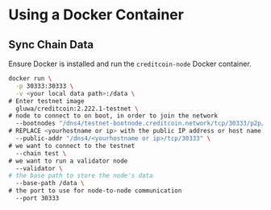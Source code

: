 # Using a Docker Container

## Sync Chain Data <a href="#sync-chain-data.1" id="sync-chain-data.1"></a>

Ensure Docker is installed  and run the `creditcoin-node` Docker container.

```bash
docker run \
  -p 30333:30333 \
  -v <your local data path>:/data \
# Enter testnet image
  gluwa/creditcoin:2.222.1-testnet \
# node to connect to on boot, in order to join the network
  --bootnodes "/dns4/testnet-bootnode.creditcoin.network/tcp/30333/p2p/12D3KooWG3eEuYxo37LvU1g6SSESu4i9TQ8FrZmJcjvdys7eA3cH" "/dns4/testnet-bootnode2.creditcoin.network/tcp/30333/p2p/12D3KooWLq7wCMQS3qVMCNJ2Zm6rYuYh74cM99i9Tm8PMdqJPDzb" "/dns4/testnet-bootnode3.creditcoin.network/tcp/30333/p2p/12D3KooWAKUrvmchoLomoouoN1sKfF9kq8dYtCVFvtPuvqp7wFBS" \
# REPLACE <yourhostname or ip> with the public IP address or host name that your node can be reached at
  --public-addr "/dns4/<yourhostname or ip>/tcp/30333" \
# we want to connect to the testnet
  --chain test \
# we want to run a validator node  
  --validator \ 
# the base path to store the node's data
  --base-path /data \
# the port to use for node-to-node communication
  --port 30333
```
